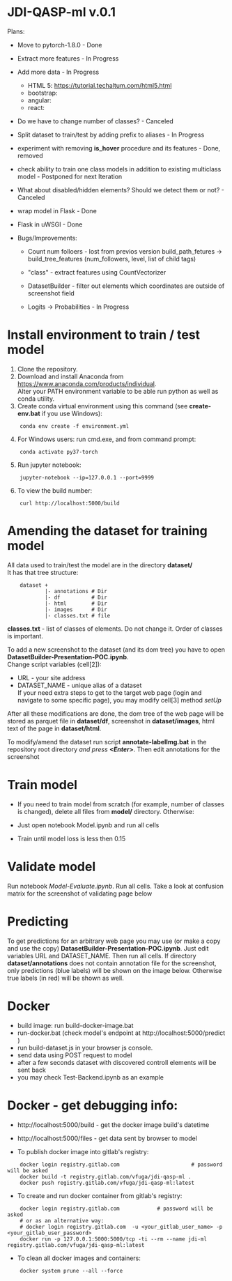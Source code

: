 # JDI-QASP-ml v.0.1

Plans:
 - Move to pytorch-1.8.0 - Done
 - Extract more features - In Progress
 - Add more data - In Progress
   - HTML 5: https://tutorial.techaltum.com/html5.html
   - bootstrap: 
   - angular:
   - react:
 - Do we have to change number of classes? - Canceled
 - Split dataset to train/test by adding prefix to aliases - In Progress
 - experiment with removing **is_hover** procedure and its features - Done, removed
 - check ability to train one class models in addition to existing multiclass model - Postponed for next Iteration
 - What about disabled/hidden elements? Should we detect them or not? - Canceled
 - wrap model in Flask - Done 
 - Flask in uWSGI - Done

 - Bugs/Improvements:
   - Count num folloers - lost from previos version
     build_path_fetures -> build_tree_features (num_followers, level, list of child tags)
     
   - "class" - extract features using CountVectorizer
   - DatasetBuilder - filter out elements which coordinates are outside of screenshot field
   - Logits -> Probabilities - In Progress


# Install environment to train / test model

1. Clone the repository.<br>
2. Download and install Anaconda from https://www.anaconda.com/products/individual. <br>
   Alter your PATH environment variable to be able run python as well as conda utility. <br>
3. Create conda virtual environment using this command (see **create-env.bat** if you use Windows):<br>
````
    conda env create -f environment.yml
````
4. For Windows users: run cmd.exe, and from command prompt:<br>
````
    conda activate py37-torch 
````
5. Run jupyter notebook:<br>
````
    jupyter-notebook --ip=127.0.0.1 --port=9999
````
6. To view the build number:
````
    curl http://localhost:5000/build
````


# Amending the dataset for training model

All data used to train/test the model are in the directory **dataset/**<br>
It has that tree structure:
````
    dataset +
            |- annotations # Dir
            |- df          # Dir
            |- html        # Dir
            |- images      # Dir
            |- classes.txt # file   
````

**classes.txt** - list of classes of elements. Do not change it. Order of classes is important.<br>

To add a new screenshot to the dataset (and its dom tree) you have to open **DatasetBuilder-Presentation-POC.ipynb**.<br>
Change script variables (cell[2]):<br> 
 - URL - your site address<br>
 - DATASET_NAME - unique alias of a dataset<br>
If your need extra steps to get to the target web page (login and navigate to some specific page), you may modify cell[3] method *setUp*

After all these modifications are done, the dom tree of the web page will be stored as parquet file in **dataset/df**, screenshot in **dataset/images**, html text of the page in **dataset/html**.

To modify/amend the dataset run script **annotate-labelImg.bat** in the repository root directory _and press **\<Enter\>**_. Then edit annotations for the screenshot

# Train model

- If you need to train model from scratch (for example, number of classes is changed), delete all files from **model/**
directory. Otherwise:

- Just open notebook Model.ipynb and run all cells
- Train until model loss is less then 0.15

# Validate model

Run notebook *Model-Evaluate.ipynb*. Run all cells. Take a look at confusion matrix for the screenshot of validating page 
below


# Predicting

To get predictions for an arbitrary web page you may use (or make a copy and use the copy)
**DatasetBuilder-Presentation-POC.ipynb**. Just edit variables URL and DATASET_NAME. Then run all cells.
If directory **dataset/annotations** does not contain annotation file for the screenshot, only predictions (blue labels) will be shown on the image below. Otherwise true labels (in red) will be shown as well.


# Docker
- build image: run build-docker-image.bat
- run-docker.bat (check model's endpoint at http://localhost:5000/predict )
- run build-dataset.js in your browser js console. 
- send data using POST request to model
- after a few seconds dataset with discovered controll elements will be sent back
- you may check Test-Backend.ipynb as an example 

# Docker - get debugging info:
- http://localhost:5000/build  - get the docker image build's datetime
- http://localhost:5000/files  - get data sent by browser to model

- To publish docker image into gitlab's registry:
````
    docker login registry.gitlab.com                       # password will be asked 
    docker build -t registry.gitlab.com/vfuga/jdi-qasp-ml .
    docker push registry.gitlab.com/vfuga/jdi-qasp-ml:latest
````

- To create and run docker container from gitlab's registry:
````
    docker login registry.gitlab.com            # password will be asked 
    # or as an alternative way:
    # docker login registry.gitlab.com  -u <your_gitlab_user_name> -p <your_gitlab_user_password>
    docker run -p 127.0.0.1:5000:5000/tcp -ti --rm --name jdi-ml registry.gitlab.com/vfuga/jdi-qasp-ml:latest
````
- To clean all docker images and containers:
````
    docker system prune --all --force
````



